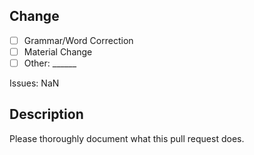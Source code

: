 <!-- 
	Please keep material changes to a single file, open a separate pull request if the material change involves multiple files. 
 -->

## Change

- [ ] Grammar/Word Correction
- [ ] Material Change
- [ ] Other: ______

Issues: NaN

## Description

Please thoroughly document what this pull request does.